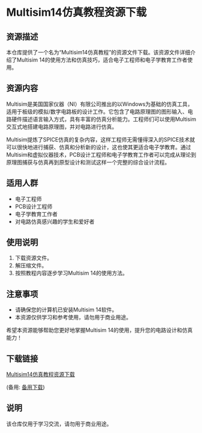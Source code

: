 # Multisim14仿真教程资源下载

## 资源描述

本仓库提供了一个名为“Multisim14仿真教程”的资源文件下载。该资源文件详细介绍了Multisim 14的使用方法和仿真技巧，适合电子工程师和电子学教育工作者使用。

## 资源内容

Multisim是美国国家仪器（NI）有限公司推出的以Windows为基础的仿真工具，适用于板级的模拟/数字电路板的设计工作。它包含了电路原理图的图形输入、电路硬件描述语言输入方式，具有丰富的仿真分析能力。工程师们可以使用Multisim交互式地搭建电路原理图，并对电路进行仿真。

Multisim提炼了SPICE仿真的复杂内容，这样工程师无需懂得深入的SPICE技术就可以很快地进行捕获、仿真和分析新的设计，这也使其更适合电子学教育。通过Multisim和虚拟仪器技术，PCB设计工程师和电子学教育工作者可以完成从理论到原理图捕获与仿真再到原型设计和测试这样一个完整的综合设计流程。

## 适用人群

- 电子工程师
- PCB设计工程师
- 电子学教育工作者
- 对电路仿真感兴趣的学生和爱好者

## 使用说明

1. 下载资源文件。
2. 解压缩文件。
3. 按照教程内容逐步学习Multisim 14的使用方法。

## 注意事项

- 请确保您的计算机已安装Multisim 14软件。
- 本资源仅供学习和参考使用，请勿用于商业用途。

希望本资源能够帮助您更好地掌握Multisim 14的使用，提升您的电路设计和仿真能力！

## 下载链接
[Multisim14仿真教程资源下载](https://pan.quark.cn/s/d0a694cfd3a4) 

(备用: [备用下载](https://pan.baidu.com/s/1DyY9tx7gXbdXpPz7huqDXA?pwd=3zx0))

## 说明

该仓库仅用于学习交流，请勿用于商业用途。
